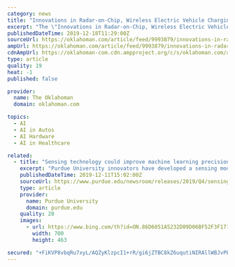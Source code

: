 ```yaml
---
category: news
title: "Innovations in Radar-on-Chip, Wireless Electric Vehicle Charging Systems, Artificial Intelligence, and In-vehicle Sensing Solutions, 2019 Study -..."
excerpt: "The \"Innovations in Radar-on-Chip, Wireless Electric Vehicle Charging Systems, Artificial Intelligence, and In-vehicle Sensing Solutions ... advanced materials as for body/chassis, wireless connectivity, and self-driving technology that is currently receiving so much attention. The A&T TOE outlines and evaluates each innovation, notes which ..."
publishedDateTime: 2019-12-18T11:29:00Z
sourceUrl: https://oklahoman.com/article/feed/9993879/innovations-in-radar-on-chip-wireless-electric-vehicle-charging-systems-artificial-intelligence-and-in-vehicle-sensing-solutions-2019-study-researchandmarketscom
ampUrl: https://oklahoman.com/article/feed/9993879/innovations-in-radar-on-chip-wireless-electric-vehicle-charging-systems-artificial-intelligence-and-in-vehicle-sensing-solutions-2019-study-researchandmarketscom/amp
cdnAmpUrl: https://oklahoman-com.cdn.ampproject.org/c/s/oklahoman.com/article/feed/9993879/innovations-in-radar-on-chip-wireless-electric-vehicle-charging-systems-artificial-intelligence-and-in-vehicle-sensing-solutions-2019-study-researchandmarketscom/amp
type: article
quality: 19
heat: -1
published: false

provider:
  name: The Oklahoman
  domain: oklahoman.com

topics:
  - AI
  - AI in Autos
  - AI Hardware
  - AI in Healthcare

related:
  - title: "Sensing technology could improve machine learning precision for manufacturing, electric vehicles, smart homes"
    excerpt: "Purdue University innovators have developed a sensing module that works with machine learning for applications ranging from electric cars to manufacturing and home design. The technology is a small and noninvasive sensor that monitors electric currents. A video about the technology is available at https://youtu.be/1iuZNYcedZc. “We have ..."
    publishedDateTime: 2019-12-11T15:02:00Z
    sourceUrl: https://www.purdue.edu/newsroom/releases/2019/Q4/sensing-technology-could-improve-machine-learning-precision-for-manufacturing,-electric-vehicles,-smart-homes.html
    type: article
    provider:
      name: Purdue University
      domain: purdue.edu
    quality: 20
    images:
      - url: https://www.bing.com/th?id=ON.86D6051A5232D09D06BF52F3F17165DF
        width: 700
        height: 463

secured: "+FiKVP8vbqRu7xyL/AQZyKlzpcI1+rR/gi6jZTBC8kZ6uqutiNIRAllWBJvPB+vDf5722Nj9msH2pfoLh20MjDRdi58UzGmA3nnO+eVcFNPE2B2sAlu/60QmogCUdcLmHdAXG3CLujNxejhKH7nQ+Hbp2AjFysPjGujguUBnMOysP/p5k92qC+bNaV5J0lTlemC4nYybp85oHH7MFb69OFFwGQzjyEfI5voENzs0bH9VtzjriZIp2y+W1gcka3H1J2px2iCpLh7cj5X1gr969g==;uPUkIIV3lLbRD3Z2ZCrsfA=="
---
```


